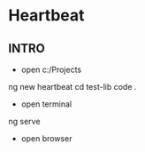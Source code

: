 # Heartbeat

## INTRO

- open c:/Projects

ng new heartbeat
cd test-lib
code .

- open terminal 

ng serve

- open browser 

